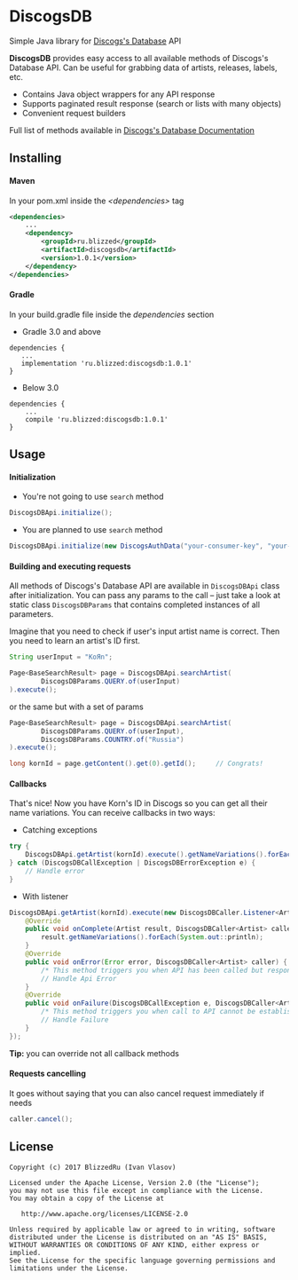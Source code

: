 # DiscogsDB
Simple Java library for [Discogs's Database][doc] API

**DiscogsDB** provides easy access to all available methods of Discogs's Database API. 
Can be useful for grabbing data of artists, releases, labels, etc.

* Contains Java object wrappers for any API response
* Supports paginated result response (search or lists with many objects)
* Convenient request builders

Full list of methods available in [Discogs's Database Documentation][doc]

## Installing

#### Maven

In your pom.xml inside the *\<dependencies>* tag
```xml
<dependencies>
    ...
    <dependency>
        <groupId>ru.blizzed</groupId>
        <artifactId>discogsdb</artifactId>
        <version>1.0.1</version>
    </dependency>
</dependencies>
```

#### Gradle

In your build.gradle file inside the *dependencies* section

* Gradle 3.0 and above
``` 
dependencies {
   ...
   implementation 'ru.blizzed:discogsdb:1.0.1'
}
```
  
* Below 3.0
``` 
dependencies {
    ...
    compile 'ru.blizzed:discogsdb:1.0.1'
}
```
  
## Usage

#### Initialization

* You're not going to use `search` method

```java 
DiscogsDBApi.initialize();
```

* You are planned to use `search` method

```java 
DiscogsDBApi.initialize(new DiscogsAuthData("your-consumer-key", "your-consumer-secret"));
```

#### Building and executing requests

All methods of Discogs's Database API are available in `DiscogsDBApi` class after initialization.
You can pass any params to the call – just take a look at static class `DiscogsDBParams` that 
contains completed instances of all parameters.

Imagine that you need to check if user's input artist name is correct. Then you need to 
learn an artist's ID first. 

```java 
String userInput = "KoЯn";
```

```java 
Page<BaseSearchResult> page = DiscogsDBApi.searchArtist(
        DiscogsDBParams.QUERY.of(userInput)
).execute();
```

or the same but with a set of params

```java 
Page<BaseSearchResult> page = DiscogsDBApi.searchArtist(
        DiscogsDBParams.QUERY.of(userInput),
        DiscogsDBParams.COUNTRY.of("Russia")
).execute();
```

```java 
long kornId = page.getContent().get(0).getId();     // Congrats!
```


#### Callbacks
That's nice! Now you have Korn's ID in Discogs so you can get all their name variations. 
You can receive callbacks in two ways:

* Catching exceptions
```java 
try {
    DiscogsDBApi.getArtist(kornId).execute().getNameVariations().forEach(System.out::println);
} catch (DiscogsDBCallException | DiscogsDBErrorException e) {
    // Handle error
} 
```
* With listener
```java 
DiscogsDBApi.getArtist(kornId).execute(new DiscogsDBCaller.Listener<Artist>() {
    @Override
    public void onComplete(Artist result, DiscogsDBCaller<Artist> caller) {
        result.getNameVariations().forEach(System.out::println);
    }
    @Override
    public void onError(Error error, DiscogsDBCaller<Artist> caller) {
        /* This method triggers you when API has been called but response contains an error */
        // Handle Api Error
    }
    @Override
    public void onFailure(DiscogsDBCallException e, DiscogsDBCaller<Artist> caller) {
        /* This method triggers you when call to API cannot be established. E.g. no internet connection */
        // Handle Failure
    }
});
```
**Tip:** you can override not all callback methods

#### Requests cancelling
It goes without saying that you can also cancel request immediately if needs
```java 
caller.cancel();
```

## License

```
Copyright (c) 2017 BlizzedRu (Ivan Vlasov)

Licensed under the Apache License, Version 2.0 (the "License");
you may not use this file except in compliance with the License.
You may obtain a copy of the License at

   http://www.apache.org/licenses/LICENSE-2.0

Unless required by applicable law or agreed to in writing, software
distributed under the License is distributed on an "AS IS" BASIS,
WITHOUT WARRANTIES OR CONDITIONS OF ANY KIND, either express or implied.
See the License for the specific language governing permissions and
limitations under the License.
```

[doc]: http://www.discogs.com/developers/#page:database